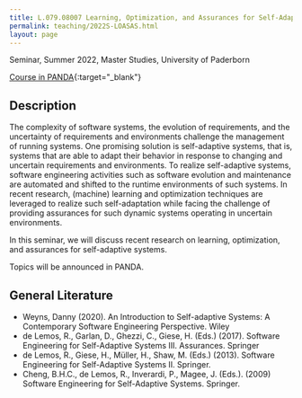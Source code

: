 ```yaml
---
title: L.079.08007 Learning, Optimization, and Assurances for Self-Adaptive Systems
permalink: teaching/2022S-LOASAS.html
layout: page
---
```


Seminar, Summer 2022, Master Studies, University of Paderborn

[Course in PANDA](https://panda.uni-paderborn.de/course/view.php?id=33926){:target="_blank"}

## Description
The complexity of software systems, the evolution of requirements, and the uncertainty of requirements and environments challenge the management of running systems. One promising solution is self-adaptive systems, that is, systems that are able to adapt their behavior in response to changing and uncertain requirements and environments. To realize self-adaptive systems, software engineering activities such as software evolution and maintenance are automated and shifted to the runtime environments of such systems. In recent research, (machine) learning and optimization techniques are leveraged to realize such self-adaptation while facing the challenge of providing assurances for such dynamic systems operating in uncertain environments.

In this seminar, we will discuss recent research on learning, optimization, and assurances for self-adaptive systems.

Topics will be announced in PANDA.

## General Literature
* Weyns, Danny (2020). An Introduction to Self-adaptive Systems: A Contemporary Software Engineering Perspective. Wiley
* de Lemos, R., Garlan, D., Ghezzi, C., Giese, H. (Eds.) (2017). Software Engineering for Self-Adaptive Systems III. Assurances. Springer
* de Lemos, R., Giese, H., Müller, H., Shaw, M. (Eds.) (2013). Software Engineering for Self-Adaptive Systems II. Springer.
* Cheng, B.H.C., de Lemos, R., Inverardi, P., Magee, J. (Eds.). (2009) Software Engineering for Self-Adaptive Systems. Springer.
